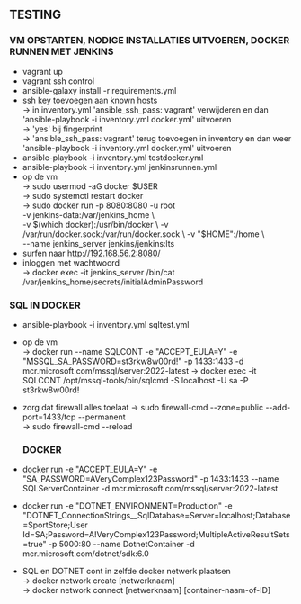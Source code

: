 
## TESTING


### VM OPSTARTEN, NODIGE INSTALLATIES UITVOEREN, DOCKER RUNNEN MET JENKINS

- vagrant up
- vagrant ssh control
- ansible-galaxy install -r requirements.yml
- ssh key toevoegen aan known hosts   
  -> in inventory.yml 'ansible_ssh_pass: vagrant' verwijderen en dan 'ansible-playbook -i inventory.yml docker.yml' uitvoeren  
  -> 'yes' bij fingerprint  
  ->  'ansible_ssh_pass: vagrant' terug toevoegen in inventory en dan weer 'ansible-playbook -i inventory.yml docker.yml' uitvoeren  
- ansible-playbook -i inventory.yml testdocker.yml
- ansible-playbook -i inventory.yml jenkinsrunnen.yml 
- op de vm    
  -> sudo usermod -aG docker $USER  
  -> sudo systemctl restart docker  
  -> sudo docker run -p 8080:8080 -u root \
          -v jenkins-data:/var/jenkins_home \  
          -v $(which docker):/usr/bin/docker \  
          -v /var/run/docker.sock:/var/run/docker.sock \  
          -v "$HOME":/home \  
          --name jenkins_server jenkins/jenkins:lts
- surfen naar http://192.168.56.2:8080/
- inloggen met wachtwoord  
  -> docker exec -it jenkins_server /bin/cat /var/jenkins_home/secrets/initialAdminPassword


### SQL IN DOCKER

- ansible-playbook -i inventory.yml sqltest.yml
- op de vm  
  -> docker run --name SQLCONT -e "ACCEPT_EULA=Y" -e "MSSQL_SA_PASSWORD=st3rkw8w00rd!" -p 1433:1433 -d mcr.microsoft.com/mssql/server:2022-latest
  -> docker exec -it SQLCONT /opt/mssql-tools/bin/sqlcmd -S localhost -U sa -P st3rkw8w00rd!  
- zorg dat firewall alles toelaat 
  -> sudo firewall-cmd --zone=public --add-port=1433/tcp --permanent  
  -> sudo firewall-cmd --reload




  ### DOCKER

 - docker run -e "ACCEPT_EULA=Y" -e "SA_PASSWORD=AVeryComplex123Password" -p 1433:1433 --name SQLServerContainer -d mcr.microsoft.com/mssql/server:2022-latest
 - docker run -e "DOTNET_ENVIRONMENT=Production" -e "DOTNET_ConnectionStrings__SqlDatabase=Server=localhost;Database=SportStore;User Id=SA;Password=A!VeryComplex123Password;MultipleActiveResultSets=true" -p 5000:80 --name DotnetContainer -d mcr.microsoft.com/dotnet/sdk:6.0
 - SQL en DOTNET cont in zelfde docker netwerk plaatsen  
   -> docker network create [netwerknaam]   
   -> docker network connect [netwerknaam] [container-naam-of-ID]















